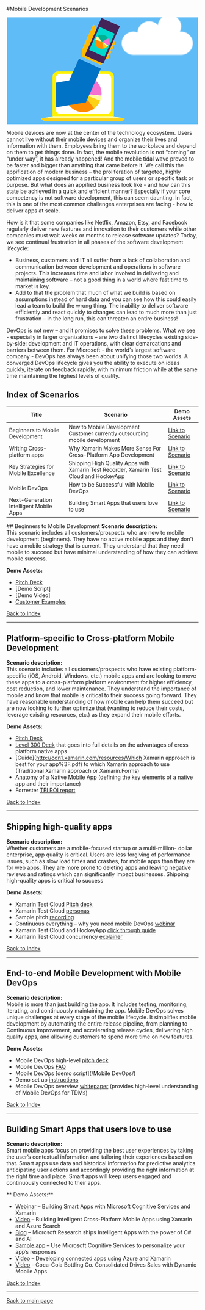 #Mobile Development Scenarios
<p align ="center">
<img src="images/phone.jpg" align="center">
</p>

Mobile devices are now at the center of the technology ecosystem. Users cannot live without their mobile devices and organize their lives and information with them. Employees bring them to the workplace and depend on them to get things done. In fact, the mobile revolution is not “coming” or “under way”, it has already happened! And the mobile tidal wave proved to be faster and bigger than anything that came before it. We call this the appification of modern business – the proliferation of targeted, highly optimized apps designed for a particular group of users or specific task or purpose. But what does an appified business look like - and how can this state be achieved in a quick and efficient manner? Especially if your core competency is not software development, this can seem daunting. In fact, this is one of the most common challenges enterprises are facing - how to deliver apps at scale.

How is it that some companies like Netflix, Amazon, Etsy, and Facebook regularly deliver new features and innovation to their customers while other companies must wait weeks or months to release software updates? Today, we see continual frustration in all phases of the software development lifecycle:
- Business, customers and IT all suffer from a lack of collaboration and communication between development and operations in software projects. This increases time and labor involved in delivering and maintaining software – not a good thing in a world where fast time to market is key.
- Add to that the problem that much of what we build is based on assumptions instead of hard data and you can see how this could easily lead a team to build the wrong thing. The inability to deliver software efficiently and react quickly to changes can lead to much more than just frustration – in the long run, this can threaten an entire business!

DevOps is not new – and it promises to solve these problems. What we see - especially in larger organizations – are two distinct lifecycles existing side-by-side: development and IT operations, with clear demarcations and barriers between them. For Microsoft - the world’s largest software company - DevOps has always been about unifying those two worlds. A converged DevOps lifecycle gives you the ability to execute on ideas quickly, iterate on feedback rapidly, with minimum friction while at the same time maintaining the highest levels of quality.

## <a name="index"></a>Index of Scenarios
|Title|Scenario|Demo Assets|
|-----|--------|-----------|
|Beginners to Mobile Development| New to Mobile Development<br>Customer currently outsourcing mobile development|[Link to Scenario](#beginners)|
|Writing Cross-platform apps| Why Xamarin Makes More Sense For Cross-Platform App Development|[Link to Scenario](#crossplatform)|
|Key Strategies for Mobile Excellence|Shipping High Quality Apps with Xamarin Test Recorder, Xamarin Test Cloud and HockeyApp|[Link to Scenario](#quality) |
|Mobile DevOps| How to be Successful with Mobile DevOps |[Link to Scenario](#mobiledevops)
|Next-Generation Intelligent Mobile Apps|Building Smart Apps that users love to use |[Link to Scenario](#intelligentapp)


##<a name="beginners"></a> Beginners to Mobile Development
**Scenario description:**  
This scenario includes all customers/prospects who are new to mobile development (beginners). They have no active mobile apps and they don't have a mobile strategy that is current. They understand that they need mobile to succeed but have minimal understanding of how they can achieve mobile success. 

**Demo Assets:**   
- [Pitch Deck](https://microsoft.sharepoint.com/sites/infopedia/pages/layouts/kcdoc.aspx?k=G01KC-1-15495)
- [Demo Script]
- [Demo Video]
- [Customer Examples](https://microsoft-my.sharepoint.com/personal/ansethu_microsoft_com/_layouts/15/guestaccess.aspx?guestaccesstoken=xCEwiqZObwAKFCnLDqGlr+YBsOZWwM4j7uRd8hdfQd8=&docid=2_086d34c5eafee4d89a63c923e8e3bd12a&rev=1)

[Back to Index](#index)    

---------

## <a name="crossplatform"></a>Platform-specific to Cross-platform Mobile Development
**Scenario description:**  
This scenario includes all customers/prospects who have existing platform-specific (iOS, Android, Windows, etc.) mobile apps and are looking to move these apps to a cross-platform platform environment for higher efficiency, cost reduction, and lower maintenance. They understand the importance of mobile and know that mobile is critical to their success going forward. They have reasonable understanding of how mobile can help them succeed but are now looking to further optimize that (wanting to reduce their costs, leverage existing resources, etc.) as they expand their mobile efforts. 

**Demo Assets:** 
- [Pitch Deck](https://microsoft.sharepoint.com/sites/infopedia/pages/layouts/kcdoc.aspx?k=G01KC-1-15495)
- [Level 300 Deck](https://microsoft.sharepoint.com/sites/Infopedia_G01KC/_layouts/15/WopiFrame.aspx?sourcedoc=%7Bf11ca0c0-4b5b-4710-b02c-78442de0fecb%7D&action=default&DefaultItemOpen=1) that goes into full details on the advantages of cross platform native apps
- [Guide](http://cdn1.xamarin.com/resources/Which Xamarin approach is best for your app%3F.pdf) to which Xamarin approach to use (Traditional Xamarin approach or Xamarin.Forms)
- [Anatomy](http://cdn1.xamarin.com/webimages/assets/Xamarin-White-Paper-Anatomy-of-a-Native-Mobile-App.pdf) of a Native Mobile App (defining the key elements of a native app and their importance) 
- Forrester [TEI ROI report]( https://microsoft.docs.contently.com/v/the-total-economic-impact-of-xamarin-for-visual-studio-en)

[Back to Index](#index)     

--------------

## <a name="quality"></a>Shipping high-quality apps
**Scenario description:**   
Whether customers are a mobile-focused startup or a multi-million- dollar enterprise, app quality is critical. Users are less forgiving of performance issues, such as slow load times and crashes, for mobile apps than they are for web apps. They are more prone to deleting apps and leaving negative reviews and ratings which can significantly impact businesses. Shipping high-quality apps is critical to success
   
**Demo Assets:**   
- Xamarin Test Cloud [Pitch deck](https://microsoft.sharepoint.com/sites/Infopedia_G01KC/_layouts/15/WopiFrame.aspx?sourcedoc=%7Bb07c3547-9b32-4604-aad1-5bd719eddcf9%7D&action=default&DefaultItemOpen=1)
- Xamarin Test Cloud [personas](https://microsoft.sharepoint.com/sites/Infopedia_G01KC/_layouts/15/WopiFrame.aspx?sourcedoc=%7B340d0cf0-fa5f-4b4c-bbf0-75261900186e%7D&action=interactivepreview&DefaultItemOpen=1)
- Sample pitch [recording](https://microsoft.sharepoint.com/sites/infopedia/media/details/AEVD-3-111625)
- Continuous everything – why you need mobile DevOps [webinar](https://microsoft.sharepoint.com/sites/infopedia/media/details/AEVD-3-111625)
- Xamarin Test Cloud and HockeyApp [click through guide](https://microsoft.sharepoint.com/sites/Infopedia_G01KC/_layouts/15/WopiFrame.aspx?sourcedoc=%7Bb195429e-38bc-49c3-8836-b11c11d61069%7D&action=default&DefaultItemOpen=1)
- Xamarin Test Cloud concurrency [explainer](https://microsoft.sharepoint.com/sites/Infopedia_G01KC/_layouts/15/WopiFrame.aspx?sourcedoc=%7Bea4b35f6-4a21-4749-9524-c64a51614a08%7D&action=interactivepreview&DefaultItemOpen=1)

[Back to Index](#index)    

--------------
##  <a name="mobiledevops"></a>End-to-end Mobile Development with Mobile DevOps
**Scenario description:**   
Mobile is more than just building the app. It includes testing, monitoring, iterating, and continuously maintaining the app. Mobile DevOps solves unique challenges at every stage of the mobile lifecycle. It simplifies mobile development by automating the entire release pipeline, from planning to Continuous Improvement, and accelerating release cycles, delivering high quality apps, and allowing customers to spend more time on new features. 

**Demo Assets:**
- Mobile DevOps high-level [pitch deck](https://microsoft.sharepoint.com/sites/Infopedia_G01KC/_layouts/15/WopiFrame.aspx?sourcedoc=%7B2e0b32f3-ca25-441b-a645-9a141888d357%7D&action=default&DefaultItemOpen=1)
- Mobile DevOps [FAQ](https://microsoft.sharepoint.com/sites/Infopedia_G01KC/_layouts/15/WopiFrame.aspx?sourcedoc=%7B88499356-b6a5-4069-9c13-0ae4b0bc5719%7D&action=default&DefaultItemOpen=1)
- Mobile DevOps [demo script](/Mobile DevOps/)
- Demo set up [instructions](https://microsoft.sharepoint.com/sites/Infopedia_G01KC/_layouts/15/WopiFrame.aspx?sourcedoc=%7B93390509-4221-4b94-8848-c1954f135477%7D&action=default&DefaultItemOpen=1)
- Mobile DevOps overview [whitepaper](https://microsoft.sharepoint.com/sites/Infopedia_G01KC/_layouts/15/WopiFrame.aspx?sourcedoc=%7Bcf12116e-f5c0-4426-bda9-70aa7d8d1247%7D&action=interactivepreview&DefaultItemOpen=1) (provides high-level understanding of Mobile DevOps for TDMs)

[Back to Index](#index)    

--------------

## <a name="intelligentapp"></a>Building Smart Apps that users love to use
**Scenario description:**   
Smart mobile apps focus on providing the best user experiences by taking the user’s contextual information and tailoring their experiences based on that. Smart apps use data and historical information for predictive analytics anticipating user actions and accordingly providing the right information at the right time and place. Smart apps will keep users engaged and continuously connected to their apps.

** Demo Assets:**
- [Webinar](https://youtu.be/fJYvn2KlMtI) – Building Smart Apps with Microsoft Cognitive Services and Xamarin
- [Video](https://mva.microsoft.com/en-us/training-courses/building-intelligent-crossplatform-mobile-applications-using-xamarin-and-azure-search-16890?l=NZDwCetAD_9206218965) – Building Intelligent Cross-Platform Mobile Apps using Xamarin and Azure Search 
- [Blog](https://blog.xamarin.com/microsoft-research-ships-intelligent-apps-with-the-power-of-c-and-ai/) – Microsoft Research ships Intelligent Apps with the power of C# and AI 
- [Sample app](https://github.com/Microsoft/XamarinAzure_ShoppingDemoApp/wiki/Cognitive-Services) – Use Microsoft Cognitive Services to personalize your app’s responses
- [Video](https://channel9.msdn.com/Blogs/Azure/Develop-Connected-Apps-using-Azure-and-Xamarin) – Developing connected apps using Azure and Xamarin
- [Video](https://channel9.msdn.com/Blogs/Azure/Coca-Cola-Bottling-Co-Consolidated-Drives-Sales-with-Dynamic-Mobile-Apps) - Coca-Cola Bottling Co. Consolidated Drives Sales with Dynamic Mobile Apps

[Back to Index](#index)    

--------------

[Back to main page](../../readme.md)

